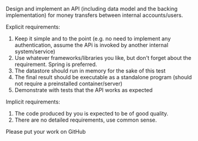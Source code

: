 Design and implement an API (including data model and the backing implementation) for money transfers between internal accounts/users.

Explicit requirements:
1. Keep it simple and to the point (e.g. no need to implement any authentication, assume the APi is invoked by another internal system/service)
2. Use whatever frameworks/libraries you like, but don't forget about the requirement. Spring is preferred.
3. The datastore should run in memory for the sake of this test
4. The final result should be executable as a standalone program (should not require a preinstalled container/server)
5. Demonstrate with tests that the API works as expected

Implicit requirements:
1. The code produced by you is expected to be of good quality.
2. There are no detailed requirements, use common sense.

Please put your work on GitHub
